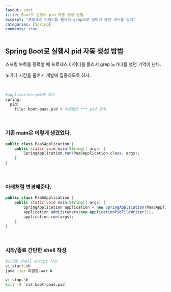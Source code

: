 ```yaml
---
layout: post
title: Boot로 실행시 pid 자동 생성 방법
excerpt: "프로세스 아이디를 몰라서 grep으로 찾아야 했던 과거를 잊자"
categories: [Spring]
comments: true
---
```


## Spring Boot로 실행시 pid 자동 생성 방법

스프링 부트를 종료할 때 프로세스 아이디를 몰라서 grep 노가다를 했던 기억이 난다.  

노가다 시간을 줄여서 개발에 집중하도록 하자.

<br/>

```bash
#application.yml에 추가
spring:
  pid:
    file: boot-paas.pid # 파일명은 ***.pid 형식
```

<br/>

### 기존 main은 이렇게 생겼었다.
```java
public class PaaSApplication {
	public static void main(String[] args) {
		SpringApplication.run(PaaSApplication.class, args);
	}
}
```

<br/>

### 아래처럼 변경해준다.
```java
public class PaaSApplication {
	public static void main(String[] args) {
		SpringApplication application = new SpringApplication(PaaSApplication.class);
		application.addListeners(new ApplicationPidFileWriter());
		application.run(args);
	}
}
```

<br/>

### 시작/종료 간단한 shell 작성
```bash
#간단한 shell script 작성
vi start.sh
java -jar 파일명.war &

vi stop.sh
kill -9 `cat boot-paas.pid`
```